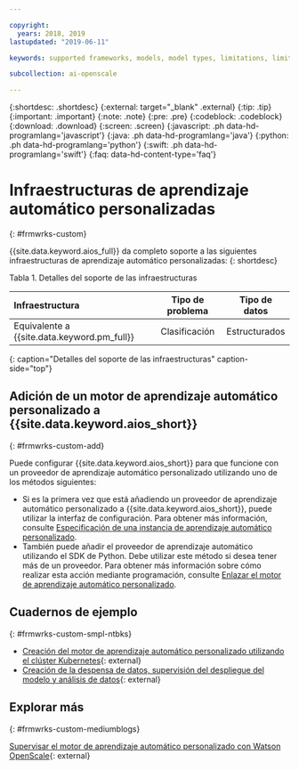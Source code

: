```yaml
---

copyright:
  years: 2018, 2019
lastupdated: "2019-06-11"

keywords: supported frameworks, models, model types, limitations, limits, custom machine learning engine, custom

subcollection: ai-openscale

---
```


{:shortdesc: .shortdesc}
{:external: target="_blank" .external}
{:tip: .tip}
{:important: .important}
{:note: .note}
{:pre: .pre}
{:codeblock: .codeblock}
{:download: .download}
{:screen: .screen}
{:javascript: .ph data-hd-programlang='javascript'}
{:java: .ph data-hd-programlang='java'}
{:python: .ph data-hd-programlang='python'}
{:swift: .ph data-hd-programlang='swift'}
{:faq: data-hd-content-type='faq'}

# Infraestructuras de aprendizaje automático personalizadas
{: #frmwrks-custom}

{{site.data.keyword.aios_full}} da completo soporte a las siguientes infraestructuras de aprendizaje automático personalizadas:
{: shortdesc}

Tabla 1. Detalles del soporte de las infraestructuras

| Infraestructura | Tipo de problema | Tipo de datos |
|:---|:---:|:---:|
| Equivalente a {{site.data.keyword.pm_full}} | Clasificación | Estructurados |
{: caption="Detalles del soporte de las infraestructuras" caption-side="top"}

## Adición de un motor de aprendizaje automático personalizado a {{site.data.keyword.aios_short}}
{: #frmwrks-custom-add}

Puede configurar {{site.data.keyword.aios_short}} para que funcione con un proveedor de aprendizaje automático personalizado utilizando uno de los métodos siguientes:

- Si es la primera vez que está añadiendo un proveedor de aprendizaje automático personalizado a {{site.data.keyword.aios_short}}, puede utilizar la interfaz de configuración. Para obtener más información, consulte [Especificación de una instancia de aprendizaje automático personalizado](/docs/services/ai-openscale?topic=ai-openscale-co-connect).
- También puede añadir el proveedor de aprendizaje automático utilizando el SDK de Python. Debe utilizar este método si desea tener más de un proveedor. Para obtener más información sobre cómo realizar esta acción mediante programación, consulte [Enlazar el motor de aprendizaje automático personalizado](/docs/services/ai-openscale?topic=ai-openscale-cml-connect#cml-cusbind).


## Cuadernos de ejemplo
{: #frmwrks-custom-smpl-ntbks}

- [Creación del motor de aprendizaje automático personalizado utilizando el clúster Kubernetes](https://github.com/pmservice/ai-openscale-tutorials/tree/master/applications/custom-ml-engine-bluemix){: external}
- [Creación de la despensa de datos, supervisión del despliegue del modelo y análisis de datos](https://github.com/pmservice/ai-openscale-tutorials/blob/master/notebooks/AI%20OpenScale%20and%20Custom%20ML%20Engine.ipynb){: external}

## Explorar más
{: #frmwrks-custom-mediumblogs}

[Supervisar el motor de aprendizaje automático personalizado con Watson OpenScale](https://developer.ibm.com/patterns/monitor-custom-machine-learning-engine-with-ai-openscale/){: external}
